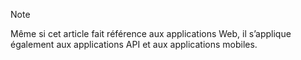 > [!NOTE]
> Même si cet article fait référence aux applications Web, il s’applique également aux applications API et aux applications mobiles.
> 
> 

